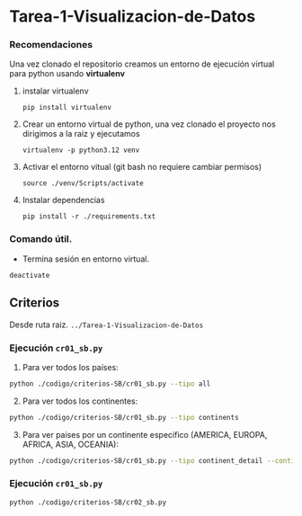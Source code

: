 # Tarea-1-Visualizacion-de-Datos

### **Recomendaciones**

Una vez clonado el repositorio creamos un entorno de ejecución virtual para python usando **virtualenv**

1) instalar virtualenv

   ```
   pip install virtualenv
   ```
2) Crear un entorno virtual de python, una vez clonado el proyecto nos dirigimos a la raiz y ejecutamos

   ```
   virtualenv -p python3.12 venv
   ```
3) Activar el entorno vitual (git bash no requiere cambiar permisos)

   ```
   source ./venv/Scripts/activate
   ```
4) Instalar dependencias

   ```
   pip install -r ./requirements.txt
   ```
### Comando útil.  
 - Termina sesión en entorno virtual.   

```
deactivate  
```

## Criterios
Desde ruta raiz. ```../Tarea-1-Visualizacion-de-Datos```  

### Ejecución `cr01_sb.py`  

1. Para ver todos los países:
```bash
python ./codigo/criterios-SB/cr01_sb.py --tipo all
```

2. Para ver todos los continentes:
```bash
python ./codigo/criterios-SB/cr01_sb.py --tipo continents
```

3. Para ver paises por un continente específico (AMERICA, EUROPA, AFRICA, ASIA, OCEANIA): 
```bash
python ./codigo/criterios-SB/cr01_sb.py --tipo continent_detail --continente EUROPA 
```

### Ejecución `cr01_sb.py`   
```bash
python ./codigo/criterios-SB/cr02_sb.py
```
